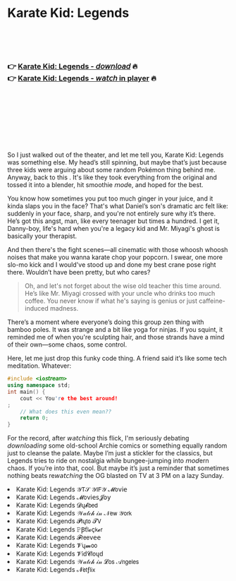 <h1>Karate Kid: Legends</h1>

<br><br><br>

<h3>👉 <a href="https://Dougs-snazopanes1985.github.io/clweevlvrd/">Karate Kid: Legends - 𝘥𝘰𝘸𝘯𝘭𝘰𝘢𝘥</a> 🔥<br>
👉 <a href="https://Dougs-snazopanes1985.github.io/clweevlvrd/">Karate Kid: Legends - 𝘸𝘢𝘵𝘤𝘩 in player</a> 🔥
</h3>



<br><br><br><br><br><br><br>


So I just walked out of the theater, and let me tell you, Karate Kid: Legends was something else. My head’s still spinning, but maybe that’s just because three kids were arguing about some random Pokémon thing behind me. Anyway, back to this  . It's like they took everything from the original and tossed it into a blender, hit smoothie 𝘮𝘰𝘥e, and hoped for the best. 

You know how sometimes you put too much ginger in your juice, and it kinda slaps you in the face? That's what Daniel’s son's dramatic arc felt like: suddenly in your face, sharp, and you're not entirely sure why it’s there. He’s got this angst, man, like every teenager but times a hundred. I get it, Danny-boy, life's hard when you're a legacy kid and Mr. Miyagi's ghost is basically your therapist.

And then there's the fight scenes—all cinematic with those whoosh whoosh noises that make you wanna karate chop your popcorn. I swear, one more slo-mo kick and I would've stood up and done my best crane pose right there. Wouldn’t have been pretty, but who cares? 

> Oh, and let's not forget about the wise old teacher this time around. He’s like Mr. Miyagi crossed with your uncle who drinks too much coffee. You never know if what he's saying is genius or just caffeine-induced madness.

There’s a moment where everyone’s doing this group zen thing with bamboo poles. It was strange and a bit like yoga for ninjas. If you squint, it reminded me of when you're sculpting hair, and those strands have a mind of their own—some chaos, some control.

Here, let me just drop this funky code thing. A friend said it’s like some tech meditation. Whatever:  
```cpp
#include <io𝘴𝘵𝘳𝘦𝘢𝘮>
using namespace std;
int main() {
    cout << You're the best around!
;
    // What does this even mean??
    return 0;
}
```

For the record, after 𝘸𝘢𝘵𝘤𝘩𝘪𝘯𝘨 this flick, I'm seriously debating 𝘥𝘰𝘸𝘯𝘭𝘰𝘢𝘥𝘪𝘯𝘨 some old-school Archie comics or something equally random just to cleanse the palate. Maybe I’m just a stickler for the classics, but Legends tries to ride on nostalgia while bungee-jumping into 𝘮𝘰𝘥ern chaos. If you’re into that, cool. But maybe it’s just a reminder that sometimes nothing beats re𝘸𝘢𝘵𝘤𝘩𝘪𝘯𝘨 the OG blasted on TV at 3 PM on a lazy Sunday. 

<li>Karate Kid: Legends 𝒴𝖳𝒮 𝒴𝖨𝖥𝒴 𝓜𝗈ν𝗂𝖾</li>
<li>Karate Kid: Legends 𝓜𝗈ν𝗂𝖾𝗌𝓙𝗈𝗒</li>
<li>Karate Kid: Legends 𝓓ų𝓫𝖻𝖾𝖽</li>
<li>Karate Kid: Legends 𝒲𝒶𝓉𝒸𝒽 𝒾𝓃 𝒩𝖾𝗐 𝒴𝗈𝗋𝗄</li>
<li>Karate Kid: Legends 𝓟𝗅ų𝗍𝗈 𝓣𝖵</li>
<li>Karate Kid: Legends 𝙿Ꞵť𝗅𝓸ç𝗄𝓮𝗋</li>
<li>Karate Kid: Legends 𝓕𝗋𝖾𝖾ν𝖾𝖾</li>
<li>Karate Kid: Legends 𝓥ų𝓶𝗈𝗈</li>
<li>Karate Kid: Legends 𝓥𝗂ԁ𝓒𝗅𝗈ųԁ</li>
<li>Karate Kid: Legends 𝒲𝒶𝓉𝒸𝒽 𝒾𝓃 𝓛𝗈𝗌 𝒜𝗇𝗀𝖾𝗅𝖾𝗌</li>
<li>Karate Kid: Legends 𝓝𝖾𝗍ƒ𝗅𝗂𝗑</li>
